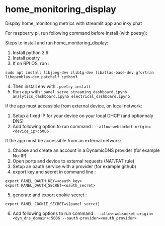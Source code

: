 # home_monitoring_display
Display home_monitoring metrics with streamlit app and inky phat

For raspberry pi, run following command before install (with poetry):

Steps to install and run home_monitoring_display: 
1. Install python 3.9
2. Install poetry
3. If on RPI OS, run : 
```
sudo apt install libjpeg-dev zlib1g-dev libatlas-base-dev gfortran libopenblas-dev patchelf cython3
```
4. Then install env with : ```poetry install```
5. Run app with : ```panel serve streaming_dashboard.ipynb analytics_dashboard.ipynb electrical_dashboard.ipynb```


If the app must accessible from external device, on local network: 
1. Setup a fixed IP for your device on your local DHCP (and optionnaly DNS)
2. Add following option to run command : ```--allow-websocket-origin=<device_ip>:5006```


If the app must be accessible from an external network: 
1. Choose and create an account in a DynamicDNS provider (for example No-IP)
2. Open ports and device to external requests (NAT/PAT rule)
3. Setup an oauth service with a provider (for example github)
4. export key and secret in command line : 
```
export PANEL_OAUTH_KEY=<oauth_key>
export PANEL_OAUTH_SECRET=<oauth_secret>
```
5. generate and export cookie secret : 
```
export PANEL_COOKIE_SECRET=$(panel secret)
```
6. Add following options to run command : ```--allow-websocket-origin=<dyn_dns_domain>:5006 --oauth-provider=<oauth_provider>```
